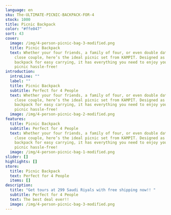 ```yaml
---
language: en
sku: The-ULTIMATE-PICNIC-BACKPACK-FOR-4
stock: 1000
title: Picnic Backpack
color: "#ffe047"
sort: 43
cover:
  image: /img/4-person-picnic-bag-3-modified.png
  title: Picnic Backpack
  text: Whether your four friends, a family of four, or even double dating with a
    close couple, here’s the ideal picnic set from KAMPIT. Designed as a
    backpack for easy carrying, it has everything you need to enjoy your next
    picnic hassle-free!
introduction:
  introLine: ""
  label: ""
  title: Picnic Backpack
  subtitle: Perfect for 4 People
  text: Whether your four friends, a family of four, or even double dating with a
    close couple, here’s the ideal picnic set from KAMPIT. Designed as a
    backpack for easy carrying, it has everything you need to enjoy your next
    picnic hassle-free!
  image: /img/4-person-picnic-bag-2-modified.png
features:
  title: Picnic Backpack
  subtitle: Perfect for 4 People
  text: Whether your four friends, a family of four, or even double dating with a
    close couple, here’s the ideal picnic set from KAMPIT. Designed as a
    backpack for easy carrying, it has everything you need to enjoy your next
    picnic hassle-free!
  image: /img/4-person-picnic-bag-1-modified.png
slider: []
highlights: []
store:
  title: Picnic Backpack
  text: Perfect for 4 People
  items: []
description:
  title: "Get tours at 299 Saudi Riyals with free shipping now!! "
  subtitle: Perfect for 4 People
  text: The best deal ever!!
  image: /img/4-person-picnic-bag-3-modified.png
---
```

